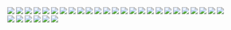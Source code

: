 <img src="https://github.com/elvislkn/img/blob/master/Streett.jpg?raw=true">
<img src="https://github.com/elvislkn/img/blob/master/Street.jpg?raw=true">
<img src="https://github.com/elvislkn/img/blob/master/logo20gobierno20regional20201920-20Azul20-20transparente1.png?raw=true">
<img src="https://github.com/elvislkn/img/blob/master/sno.jpg?raw=true">
<img src="https://github.com/elvislkn/img/blob/master/plaza-cajamarca.png?raw=true">
<img src="https://github.com/elvislkn/img/blob/master/Plaza.jpg?raw=true">


<img src="https://github.com/elvislkn/img/blob/master/catedral.jpg?raw=true">
<img src="https://github.com/elvislkn/img/blob/master/dron.jpg?raw=true">
<img src="https://github.com/elvislkn/img/blob/master/plaz.jpg?raw=true">
<img src="https://github.com/elvislkn/img/blob/master/sf.jpg?raw=true">



<img src="https://github.com/elvislkn/img/blob/master/adentr.jpg?raw=true">
<img src="https://github.com/elvislkn/img/blob/master/costadoplaza.jpg?raw=true">
<img src="https://github.com/elvislkn/img/blob/master/iglesia.jpg?raw=true">
<img src="https://github.com/elvislkn/img/blob/master/namora.jpg?raw=true">
<img src="https://github.com/elvislkn/img/blob/master/plazanamora.jpg?raw=true">
<img src="https://github.com/elvislkn/img/blob/master/SanNico.jpg?raw=true">
<img src="https://github.com/elvislkn/img/blob/master/sapitos.jpg?raw=true">
<img src="https://github.com/elvislkn/img/blob/master/ynoe.jpg?raw=true">

<img src="https://github.com/elvislkn/img/blob/master/adelante.svg?raw=true">


<img src="https://github.com/elvislkn/img/blob/master/plaz.jpg?raw=true">
<img src="https://github.com/elvislkn/img/blob/master/poll.jpg?raw=true">

<img src="https://github.com/elvislkn/img/blob/master/windmill.obj?raw=true">
<img src="https://github.com/elvislkn/img/blob/master/jardinero.obj?raw=true">
<img src="https://github.com/elvislkn/img/blob/master/jardinero.mtl?raw=true">
<img src="https://github.com/elvislkn/img/blob/master/bl.obj?raw=true">
<img src="https://github.com/elvislkn/img/blob/master/Colibri.glb?raw=true">


<img src="https://github.com/elvislkn/img/blob/master/santa.jpg?raw=true">
<img src="https://github.com/elvislkn/img/blob/master/santa1.jpg?raw=true">
<img src="https://github.com/elvislkn/img/blob/master/santa2.jpg?raw=true">

<img src="https://github.com/elvislkn/img/blob/master/play.png?raw=true">
<img src="https://github.com/elvislkn/img/blob/master/stp.png?raw=true">

